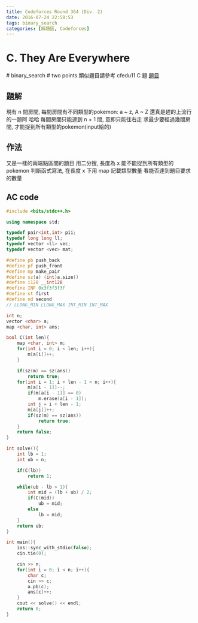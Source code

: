 ```yaml
---
title: Codeforces Round 364 (Div. 2)
date: 2016-07-24 22:58:53
tags: binary_search
categories: [解題區, Codeforces]
---
```


# C. They Are Everywhere
\# binary_search \# two points
類似題目請參考 cfedu11 C 題
[題目](http://codeforces.com/contest/701/problem/C)

## 題解
現有 n 間房間, 每間房間有不同類型的pokemon: a ~ z, A ~ Z
還真是趕的上流行的一題阿 哈哈
每間房間只能連到 n + 1 間, 意即只能往右走
求最少要經過幾間房間, 才能捉到所有類型的pokemon(input給的)

## 作法
又是一樣的兩端點區間的題目
用二分搜, 長度為 x 能不能捉到所有類型的pokemon
判斷函式寫法, 在長度 x 下用 map 記載類型數量
看能否達到題目要求的數量

## AC code
```cpp
#include <bits/stdc++.h>

using namespace std;

typedef pair<int,int> pii;
typedef long long ll;
typedef vector <ll> vec;
typedef vector <vec> mat;

#define pb push_back
#define pf push_front
#define mp make_pair
#define sz(a) (int)a.size()
#define i128 __int128
#define INF 0x3f3f3f3f
#define st first
#define nd second
// LLONG_MIN LLONG_MAX INT_MIN INT_MAX

int n;
vector <char> a;
map <char, int> ans;

bool C(int len){
    map <char, int> m;
    for(int i = 0; i < len; i++){
        m[a[i]]++;
    }

    if(sz(m) == sz(ans))
        return true;
    for(int i = 1; i + len - 1 < n; i++){
        m[a[i - 1]]--;
        if(m[a[i - 1]] == 0)
            m.erase(a[i - 1]);
        int j = i + len - 1;
        m[a[j]]++;
        if(sz(m) == sz(ans))
            return true;
    }
    return false;
}

int solve(){
    int lb = 1;
    int ub = n;

    if(C(lb))
        return 1;

    while(ub - lb > 1){
        int mid = (lb + ub) / 2;
        if(C(mid))
            ub = mid;
        else
            lb = mid;
    }
    return ub;
}

int main(){
    ios::sync_with_stdio(false);
    cin.tie(0);

    cin >> n;
    for(int i = 0; i < n; i++){
        char c;
        cin >> c;
        a.pb(c);
        ans[c]++;
    }
    cout << solve() << endl;
    return 0;
}
```
